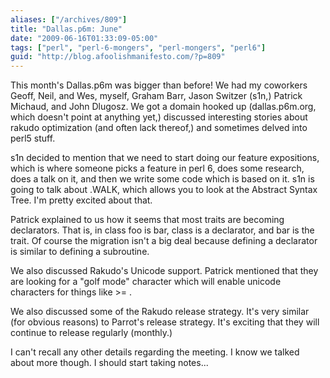 ```yaml
---
aliases: ["/archives/809"]
title: "Dallas.p6m: June"
date: "2009-06-16T01:33:09-05:00"
tags: ["perl", "perl-6-mongers", "perl-mongers", "perl6"]
guid: "http://blog.afoolishmanifesto.com/?p=809"
---
```

This month's Dallas.p6m was bigger than before! We had my coworkers Geoff, Neil, and Wes, myself, Graham Barr, Jason Switzer (s1n,) Patrick Michaud, and John Dlugosz. We got a domain hooked up (dallas.p6m.org, which doesn't point at anything yet,) discussed interesting stories about rakudo optimization (and often lack thereof,) and sometimes delved into perl5 stuff.

s1n decided to mention that we need to start doing our feature expositions, which is where someone picks a feature in perl 6, does some research, does a talk on it, and then we write some code which is based on it. s1n is going to talk about .WALK, which allows you to look at the Abstract Syntax Tree. I'm pretty excited about that.

Patrick explained to us how it seems that most traits are becoming declarators. That is, in class foo is bar, class is a declarator, and bar is the trait. Of course the migration isn't a big deal because defining a declarator is similar to defining a subroutine.

We also discussed Rakudo's Unicode support. Patrick mentioned that they are looking for a "golf mode" character which will enable unicode characters for things like >= .

We also discussed some of the Rakudo release strategy. It's very similar (for obvious reasons) to Parrot's release strategy. It's exciting that they will continue to release regularly (monthly.)

I can't recall any other details regarding the meeting. I know we talked about more though. I should start taking notes...
